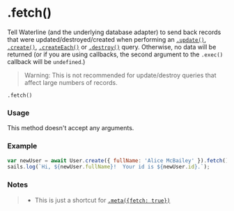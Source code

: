 # .fetch()

Tell Waterline (and the underlying database adapter) to send back records that were updated/destroyed/created when performing an [`.update()`](http://sailsjs.com/documentation/reference/waterline-orm/models/update), [`.create()`](http://sailsjs.com/documentation/reference/waterline-orm/models/create), [`.createEach()`](http://sailsjs.com/documentation/reference/waterline-orm/models/create-each) or [`.destroy()`](http://sailsjs.com/documentation/reference/waterline-orm/models/destroy) query.  Otherwise, no data will be returned (or if you are using callbacks, the second argument to the `.exec()` callback will be `undefined`.)

> Warning: This is not recommended for update/destroy queries that affect large numbers of records.


```usage
.fetch()
```

### Usage

This method doesn't accept any arguments.


### Example

```javascript
var newUser = await User.create({ fullName: 'Alice McBailey' }).fetch();
sails.log(`Hi, ${newUser.fullName}!  Your id is ${newUser.id}.`);
```


### Notes
> * This is just a shortcut for [`.meta({fetch: true})`](https://sailsjs.com/documentation/reference/waterline-orm/queries/meta)

<docmeta name="displayName" value=".fetch()">
<docmeta name="pageType" value="method">
